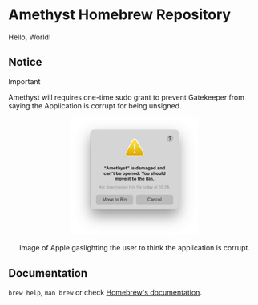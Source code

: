 # Amethyst Homebrew Repository

Hello, World!

## Notice

> [!IMPORTANT]
> Amethyst will requires one-time sudo grant to prevent Gatekeeper from saying the Application is corrupt for being unsigned.

<div align="center">
  <img src="https://raw.githubusercontent.com/Geoxor/homebrew-amethyst/refs/heads/main/static/gaslight.png" width="50%" height="50%"/>
  <p>Image of Apple gaslighting the user to think the application is corrupt.</p>
</div>

## Documentation

`brew help`, `man brew` or check [Homebrew's documentation](https://docs.brew.sh).
